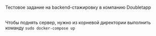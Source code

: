 Тестовое задание на backend-стажировку в компанию Doubletapp  
</br>

Чтобы поднять сервер, нужно из корневой директории выполнить команду
``sudo docker-compose up``
